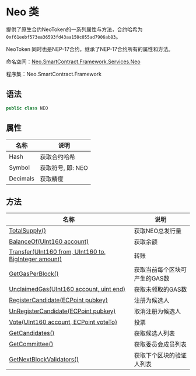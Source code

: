 # Neo 类

提供了原生合约NeoToken的一系列属性与方法，合约哈希为`0xf61eebf573ea36593fd43aa150c055ad7906ab83`。

NeoToken 同时也是NEP-17合约，继承了NEP-17合约所有的属性和方法。

命名空间：[Neo.SmartContract.Framework.Services.Neo](../neo.md)

程序集：Neo.SmartContract.Framework

## 语法

```c#
public class NEO
```

## 属性

| 名称              | 说明                                                         |
| ----------------- | ------------------------------------------------------------ |
| Hash     | 获取合约哈希      |
| Symbol           | 获取符号, 即: NEO                                          |
| Decimals          | 获取精度                                   |

## 方法

| 名称                                                         | 说明                          |
| ------------------------------------------------------------ | ----------------------------- |
| [TotalSupply()](Neo/TotalSupply.md)                          | 获取NEO总发行量               |
| [BalanceOf(UInt160 account)](Neo/BalanceOf.md)               | 获取余额                      |
| [Transfer(UInt160 from, UInt160 to, BigInteger amount)](Neo/Transfer.md) | 转账                          |
| [GetGasPerBlock()](Neo/GetGasPerBlock.md)                    | 获取当前每个区块可产生的GAS数 |
| [UnclaimedGas(UInt160 account, uint end)](Neo/UnclaimedGas.md) | 获取未领取的GAS数             |
| [RegisterCandidate(ECPoint pubkey)](Neo/RegisterCandidate.md) | 注册为候选人                  |
| [UnRegisterCandidate(ECPoint pubkey)](Neo/UnRegisterCandidate.md) | 取消注册为候选人              |
| [Vote(UInt160 account, ECPoint voteTo)](Neo/Vote.md)         | 投票                          |
| [GetCandidates()](Neo/GetCandidates.md)                      | 获取候选人列表                |
| [GetCommittee()](Neo/GetCommittee.md)                        | 获取委员会成员列表            |
| [GetNextBlockValidators()](Neo/GetNextBlockValidators.md)    | 获取下个区块的验证人列表      |

